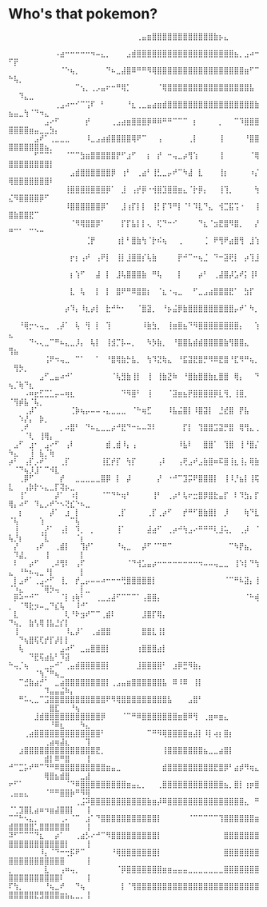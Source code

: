 # Who's that pokemon?

⠀⠀⠀⠀⠀⠀⠀⠀⠀⠀⠀⠀⠀⠀⠀⠀⠀⠀⠀⠀⠀⠀⠀⠀⠀⢀⣤⣶⣿⣿⣿⣿⣿⣿⣿⣿⣿⣿⣿⣿⣷⡦⣄⠀⠀⠀⠀⠀⠀⠀⠀⠀⠀⠀⠀⠀⠀⠀⠀⠀⠀⠀⠀⠀⠀
⠀⠀⠀⠀⠀⠀⠀⠀⠀⠠⣴⠒⠒⠒⠒⠒⠲⠤⣄⡀⠀⠀⠀⣠⣾⣿⣿⣿⣿⣿⣿⣿⣿⣿⣿⣿⣿⣿⣿⣿⣿⣿⣿⣿⣦⡀⣠⠴⠒⠋⡟⠀⠀⠀⠀⠀⠀⠀⠀⠀⠀⠀⠀⠀⠀
⠀⠀⠀⠀⠀⠀⠀⠀⠀⠀⠈⠑⢦⡀⠀⠀⠀⠀⠀⠙⠦⣀⣼⣿⠿⠛⠛⠻⢿⣿⣿⣿⣿⣿⣿⣿⣿⣿⣿⣿⣿⣿⣿⣿⣿⣿⣶⠋⠉⠓⢧⡀⠀⠀⠀⠀⠀⠀⠀⠀⠀⠀⠀⠀⠀
⠀⠀⠀⠀⠀⠀⠀⠀⠀⠀⠀⠀⠀⠉⢢⡀⢀⡠⣤⠖⠒⠛⢿⡁⠀⠀⠀⠀⠀⠈⢿⣿⣿⣿⣿⣿⣿⣿⣿⣿⣿⣿⣿⣿⣿⣿⣿⣧⠀⠀⠀⠹⣄⣀⠀⠀⠀⠀⠀⠀⠀⠀⠀⠀⠀
⠀⠀⠀⠀⠀⠀⠀⠀⠀⢀⣠⠴⠒⠊⠉⢩⠏⠀⠃⠀⠀⠀⠀⠘⣆⢀⣀⣤⣴⣶⣾⣿⣿⣿⣿⣿⣿⣿⣿⣿⣿⣿⣿⣿⣿⣿⣿⣿⣷⣦⣤⣀⢳⠈⠙⠲⣄⠀⠀⠀⠀⠀⠀⠀⠀
⠀⠀⠀⠀⠀⠀⠀⣠⠔⠋⠀⠀⠀⠀⠀⡞⠀⠀⠀⠀⢀⣠⣴⣶⣿⣿⣿⡿⠿⠿⠛⠛⠉⠉⠉⠀⡆⠀⠀⠀⠀⡀⠀⠀⠉⠹⣿⣿⣿⣿⣿⣿⣿⣶⣤⣀⣀⣳⡄⠀⠀⠀⠀⠀⠀
⠀⠀⠀⠀⠀⣠⠞⠁⢀⣀⣀⣀⠀⠀⠀⠸⣀⣠⣴⣾⣿⣿⣿⣿⢿⠟⠉⠀⠀⢠⠀⠀⠀⠀⠀⢀⡇⠀⠀⠀⠀⢸⠀⠀⠀⠀⠘⣿⣿⣿⣿⣿⣿⣿⣿⣿⣦⡀⠀⠀⠀⠀⠀⠀⠀
⠀⠀⠀⠀⠀⠋⠉⠉⠁⠀⠀⠈⠉⠉⣳⣶⣿⣿⣿⣿⣿⡟⠋⣰⠋⠀⠀⡆⠀⡞⠀⠒⢤⣀⡴⢻⢱⠀⠀⠀⠀⢸⠀⠀⠀⠀⠀⠈⢿⣿⣿⣿⣿⣿⣿⣿⣿⡇⠀⠀⠀⠀⠀⠀⠀
⠀⠀⠀⠀⠀⠀⠀⠀⠀⠀⠀⠀⣠⣾⣿⣿⣿⣿⣿⣿⡿⠀⢰⠃⠀⢀⣴⠃⢸⣃⣀⡤⠞⠉⠳⣼⠀⣇⠀⠀⠀⢸⡆⠀⠀⠀⠀⠰⡌⢿⣿⣿⣿⣿⣿⣿⣿⠇⠀⠀⠀⠀⠀⠀⠀
⠀⠀⠀⠀⠀⠀⠀⠀⠀⠀⠀⢸⣿⣿⣿⣿⣿⣿⣿⡿⠁⠀⣸⠀⢠⡞⡿⠐⢺⣿⣹⣿⣿⣶⣄⠈⡗⡿⡄⠀⠀⢸⢹⡀⠀⠀⠀⠀⢳⣌⠻⣿⣿⣿⣿⡿⠋⠀⠀⠀⠀⠀⠀⠀⠀
⠀⠀⠀⠀⠀⠀⠀⠀⠀⠀⠀⠸⣿⣿⣿⣿⣿⣿⡿⠁⠀⠀⣸⢰⡏⡇⡇⠀⢸⡃⡏⠹⠛⡇⠈⠃⠹⣇⠙⣄⠀⢺⣉⣯⢩⠐⠀⠀⢸⣿⣷⣿⣿⣟⠉⠀⠀⠀⠀⠀⠀⠀⠀⠀⠀
⠀⠀⠀⠀⠀⠀⠀⠀⠀⠀⠀⠀⠈⠻⢿⣿⣿⡿⠁⠀⠀⠀⡏⡏⣧⡇⡇⢄⠀⢏⠙⠒⠊⠀⠀⠀⠀⠙⣆⠈⣲⣟⣿⠻⣿⡀⠀⠀⡜⠛⠉⠁⠀⠉⠑⠒⠀⠀⠀⠀⠀⠀⠀⠀⠀
⠀⠀⠀⠀⠀⠀⠀⠀⠀⠀⠀⠀⠀⠀⠀⢈⡟⠀⠀⠀⠀⢰⡇⠃⣿⣷⢳⠈⡗⠮⢦⠀⠀⢀⠀⠀⠀⠀⢈⠀⠟⢻⠟⣴⣿⢻⠀⣸⢱⠀⠀⠀⠀⠀⠀⠀⠀⠀⠀⠀⠀⠀⠀⠀⠀
⠀⠀⠀⠀⠀⠀⠀⠀⠀⠀⠀⠀⡖⡆⢠⠞⠀⢠⠟⡇⠀⢸⡇⣸⣿⣿⡎⢧⣷⠀⠀⠀⠀⡟⠚⠉⠒⢦⣈⠀⠙⠒⣽⢟⡇⠀⡴⢹⣸⠀⠀⠀⠀⠀⠀⠀⠀⠀⠀⠀⠀⠀⠀⠀⠀
⠀⠀⠀⠀⠀⠀⠀⠀⠀⠀⠀⠀⡆⢱⠋⠀⠀⣼⠀⡇⠀⣸⢧⣿⣿⣿⣷⠀⠛⢧⠀⠀⠀⡇⠀⠀⠀⡴⠃⠀⢀⣼⣿⡼⣡⠞⡅⢸⠇⠀⠀⠀⠀⠀⠀⠀⠀⠀⠀⠀⠀⠀⠀⠀⠀
⠀⠀⠀⠀⠀⠀⠀⠀⠀⠀⠀⠀⣇⠀⢧⠀⠀⡇⠀⡇⠀⣿⠟⠛⠿⣿⣿⡆⠀⠈⣆⠐⢤⣀⠀⠀⠋⣀⣠⣴⣿⣿⣿⣟⠁⠀⣳⡏⠀⠀⠀⠀⠀⠀⠀⠀⠀⠀⠀⠀⠀⠀⠀⠀⠀
⠀⠀⠀⠀⠀⠀⠀⠀⠀⠀⠀⡴⠹⡄⠸⣆⡴⡇⠀⣗⠚⠓⠂⠀⠀⠈⣿⣽⡀⠀⠘⡦⣬⡿⣷⣿⣿⣿⣿⣿⣿⣿⣿⣿⡤⠞⠁⠳⡀⠀⠀⠀⠀⠀⠀⠀⠀⠀⠀⠀⠀⠀⠀⠀⠀
⠀⠀⠘⢿⡒⠢⢤⣀⠀⢀⡼⠁⠀⢧⠀⢻⠀⡇⠀⢹⠀⠀⠀⠀⠀⠀⠸⣷⣳⡀⠀⢸⣶⣿⣦⠙⠻⣿⣿⣿⣿⣿⣿⣿⣿⡄⠀⠀⢱⣄⠀⠀⠀⠀⠀⠀⠀⠀⠀⠀⠀⠀⠀⠀⠀
⠀⠀⠀⠀⠙⠢⢄⣀⠉⠛⠦⣄⣀⡸⡄⠀⢧⡇⠀⢸⣺⡉⡧⠤⡀⠀⠀⠳⡳⣷⡀⠀⠘⣿⣿⣧⣾⣾⣿⣿⣿⣿⣷⢻⣿⣿⣄⠀⠀⢻⣦⠀⠀⠀⠀⠀⠀⠀⠀⠀⠀⠀⠀⠀⠀
⠀⠀⠀⠀⠀⠀⠀⢨⠟⠲⢤⣀⠀⠉⠁⠀⠀⠁⠀⠘⣿⢿⣷⡓⣧⡀⠀⢳⠹⣝⢷⣄⠀⠘⣯⣽⣟⣿⡛⠻⠿⣟⣿⠘⣏⠻⠛⢦⡀⠀⢻⡳⡀⠀⠀⠀⠀⠀⠀⠀⠀⠀⠀⠀⠀
⠀⠀⠀⠀⠀⠀⣠⠋⣀⣤⠴⠚⠁⠀⠀⠀⠀⠀⠀⠀⠈⢧⣻⣷⢸⡇⠀⢸⠀⢸⣷⣝⠷⠀⠘⣿⣷⣿⣿⣷⣆⣿⣿⠀⢿⡄⠀⠀⠙⢦⡈⢷⠙⣆⠀⠀⠀⠀⠀⠀⠀⠀⠀⠀⠀
⠀⠀⠀⠠⠶⣖⣋⣉⣁⡤⠤⢶⣆⠀⠀⠀⠀⠀⠀⠀⠀⠀⠙⠻⣿⠃⠀⢸⠀⠀⠀⠈⣽⣶⣦⡟⣿⣿⣿⣿⡿⣇⢻⡀⢸⣿⡀⠀⠀⠈⢻⡾⣧⠈⢧⡀⠀⠀⠀⠀⠀⠀⠀⠀⠀
⠀⠀⠀⢀⡼⠁⠀⠀⠀⠀⠀⠀⢈⡷⢦⡤⠤⠤⠠⣄⣀⣀⣀⠀⠈⠓⢶⣋⠀⠀⠀⠸⣧⣬⣿⡇⠸⣿⣽⡇⠀⣘⣞⣿⠀⡟⣧⠀⠀⠀⠀⠱⡜⡄⠀⡷⡀⠀⠀⠀⠀⠀⠀⠀⠀
⠀⠀⢀⠞⠀⠀⠀⠀⠀⠀⡀⠴⣿⠃⠀⠙⠦⣄⣀⣀⡴⠚⣟⠙⠒⠦⠤⠽⠇⠀⠀⠀⠀⠀⡏⡇⠀⢹⣿⣿⣩⣽⡛⣿⠀⢿⢻⣄⢀⠀⠀⠀⠈⢇⠀⢸⢿⡄⠀⠀⠀⠀⠀⠀⠀
⠀⣠⠋⠀⣰⠂⠀⣠⠔⠋⠀⢠⠇⠀⠀⠀⠀⠀⠀⣾⢀⣾⠸⡄⢠⠀⠀⠀⠀⠀⠀⠀⠀⠸⣧⠇⠀⠀⣿⣿⠁⠀⢹⣿⠀⢸⠘⣿⡌⠳⣄⠀⠀⢸⠀⣧⡈⢷⠀⠀⠀⠀⠀⠀⠀
⡴⠃⠀⢠⡏⡠⠞⠁⠀⠀⢀⡏⠀⠀⠀⠀⠀⠀⢸⣏⡞⡏⠀⢳⡏⠀⠀⠀⠀⢠⠇⠀⠀⢠⢟⣠⠞⣠⣷⣿⠶⠯⣿⢸⣆⢸⡄⢿⣷⠀⠈⠙⢦⡸⣸⠁⠉⠺⣇⠀⠀⠀⠀⠀⠀
⠀⠀⢀⡿⠋⠀⠀⠀⠀⠀⡞⠀⠀⣀⣀⣀⣀⣀⣿⡿⠀⡇⠀⡼⠀⠀⠀⠀⠀⡜⠀⠐⠚⠉⣹⡭⠟⣿⣿⣿⡇⠀⢸⠸⡘⣦⡇⢸⢯⣇⠀⠀⢠⡷⡗⠢⣄⣀⡏⢽⡦⣀⠀⠀⠀
⠀⠀⢸⠁⠀⠀⠀⠀⠀⡼⠁⠀⠰⡇⠀⠀⠀⠀⠈⠉⠙⠓⢶⠃⠀⠀⠀⠀⢸⠃⠀⢀⡴⠃⢧⠖⣒⣿⡿⣿⣗⣤⡏⠀⠇⠹⣳⡄⡏⢿⡄⠴⠋⠀⠹⣄⡠⠞⠑⠢⢝⣎⠑⠦⣀
⠀⠀⡆⠀⠀⠀⠀⠀⡼⠁⠀⣰⠀⡇⠀⠀⠀⠀⠀⠀⠀⢀⡏⠀⠀⠀⠀⢀⡏⢀⡴⠋⠀⠀⡞⠛⠋⣿⣷⣿⡇⠀⡸⠀⠀⠀⢷⠙⣇⠈⢧⠀⠀⠀⠀⢱⠀⠀⠀⠀⠀⠉⢧⠀⠀
⠀⢸⠀⠀⠀⠀⢀⡜⠁⠀⢠⡇⠀⠹⡀⠀⡀⠀⠀⠀⠀⢸⠁⠀⠀⠀⠀⣼⣴⠋⠀⢀⡴⠚⢳⣠⠔⠛⠛⠛⢇⣸⢥⡀⠀⢀⡼⠀⠈⢧⡘⡆⠀⠀⠀⠈⣇⠀⠀⠀⠀⠀⠈⡆⠀
⠀⡜⠀⠀⠀⢠⠞⠀⠀⢀⣾⡇⠀⠀⢹⡞⠁⠀⠀⠀⠀⠘⢦⣀⠀⠀⡼⠋⠈⠉⠛⠉⠀⠀⠀⠀⠀⠀⠀⠀⠀⠀⠀⠉⠳⡟⣦⡀⠀⠀⠹⣼⡀⠀⠀⠀⢸⠀⠀⠀⠀⠀⠀⡇⠀
⠀⠇⠀⠀⡴⠋⠀⠀⢀⠼⢻⠇⠀⢠⠏⠀⠀⠀⠀⠀⠀⠀⠀⠈⠙⢺⣡⣤⡴⠒⠒⠒⠒⠒⠒⠒⠒⠲⠤⠤⢤⣀⣀⠀⢸⠱⡇⠙⢳⣄⠀⠘⠓⠦⢤⣀⠘⡇⠀⠀⠀⠀⠀⡇⠀
⠀⡇⣠⠞⠁⢀⣠⠔⠋⠀⢸⡀⠀⡞⣀⡤⠤⠤⠴⠒⠒⠒⢛⣿⣿⣿⣿⣿⡇⠀⠀⠀⠀⠀⠀⠀⠀⠀⠀⠀⠀⠀⠈⠉⠛⠧⣽⡄⢸⠈⠱⣄⠀⠀⠀⠈⢿⡳⢤⠀⠀⠀⠀⡇⣀
⠀⡿⠵⠒⠚⠉⠀⠀⠀⠀⠈⡇⢰⢷⠃⠀⠀⢀⣀⣠⣼⠋⠉⠉⠉⠁⢠⣿⣿⡄⠀⠀⠀⠀⠀⠀⠀⠀⠀⠀⠀⠀⠀⠀⠀⠀⠈⠓⢾⡀⠀⠈⠻⣗⡲⠤⣀⠙⣎⢧⠀⠀⠸⠚⠁
⠀⣇⠀⠀⠀⠀⠀⠀⠀⠀⠀⢇⠘⠗⣲⠞⠉⠉⢀⣾⠇⠀⠀⠀⠀⠀⣸⣿⡏⢿⡄⠀⠀⠀⠀⠀⠀⠀⠀⠀⠀⠀⠀⠀⠀⠀⠀⠀⠀⠙⢦⡀⠀⣷⢣⢿⢸⣧⣘⡎⡇⠀⠀⠀⠀
⠀⢸⠀⠀⠀⠀⠀⠀⠀⠀⠀⠸⣄⡼⠁⠀⢀⣴⣿⣿⠀⠀⠀⠀⠀⠀⣿⣿⣇⢸⡇⠀⠀⠀⠀⠀⠀⠀⠀⠀⠀⠀⠀⠀⠀⠀⠀⠀⠀⠀⠀⠙⢦⣿⢯⢏⡞⡏⡼⡇⡇⠀⠀⠀⠀
⠀⠀⢧⠀⠀⠀⠀⠀⠀⠀⣠⠴⠋⠀⣀⣤⣿⣿⣿⡇⠀⠀⠀⠀⠀⢰⣿⣿⣿⣴⡇⠀⠀⠀⠀⠀⠀⠀⠀⠀⠀⠀⠀⠀⠀⠀⠀⠀⠀⠀⠀⠀⠀⠙⣟⢯⣴⣧⠃⠹⣽⠀⠀⠀⠀
⠓⢤⡈⢦⠀⠀⠀⣀⡤⠚⠁⢀⣤⣾⣿⣿⣿⣿⣿⡇⠀⠀⠀⠀⠀⣸⣿⣿⣿⣿⠃⠀⣰⡿⣛⠻⣷⡄⠀⠀⠀⠀⠀⠀⠀⠀⠀⠀⠀⠀⠀⠀⠀⠀⠈⢳⡈⠛⢦⣀⠀⠀⠀⠀⠀
⠀⠀⠉⣚⣷⣴⡚⠁⠀⣀⣴⣿⣿⣿⣿⣿⣿⣿⣿⡇⢀⣠⣤⣶⣿⣿⣿⣿⣿⣿⣧⠀⠿⠸⠿⠀⢸⡇⠀⠀⠀⠀⠀⠀⠀⠀⠀⠀⠀⠀⠀⠀⠀⠀⠀⠀⠹⣤⣤⣬⠷⡄⠀⠀⠀
⠀⠀⠛⠥⢄⣀⠉⣩⣿⣿⣿⣿⣿⣿⣿⣿⣿⣿⣿⠟⠻⢿⣿⣿⣿⣿⣿⣿⣿⣿⣿⣧⠀⠀⠀⣠⣿⠃⠀⠀⠀⠀⠀⠀⠀⠀⠀⠀⠀⠀⠀⠀⠀⠀⠀⠀⠀⣿⣏⠀⠀⠘⢦⠀⠀
⠀⠀⠀⠀⠀⣸⣾⣿⣿⣿⣿⣿⣿⣿⣿⣿⣿⣿⡿⠀⠀⠀⠈⠉⠛⠿⣿⣿⣿⣿⣿⣿⣿⣶⣿⠿⢻⠀⢀⣶⠶⣶⣄⠀⠀⠀⠀⠀⠀⠀⠀⠀⠀⠀⠀⠀⠀⠘⠿⣆⠀⠀⠀⠳⣄
⠀⠀⠀⢀⣴⣿⣿⣿⣿⣿⣿⣿⣿⣿⣿⣿⣿⣿⠃⠀⠀⠀⠀⠀⠀⠀⠀⠉⠛⠻⢿⣿⣿⣿⣿⣶⣼⡇⠸⡇⢴⡆⣿⡆⠀⠀⠀⠀⠀⠀⠀⠀⠀⠀⠀⠀⢀⣴⢶⣼⣆⠀⠀⠀⢹
⠀⠀⣰⣿⣿⣿⣿⣿⣿⣿⣿⣿⣿⣿⣿⣿⣿⣟⡀⠀⠀⠀⠀⠀⠀⠀⠀⠀⠀⠀⢸⣿⣿⣿⣿⣿⣿⣿⣦⣀⣀⣴⣿⡇⠀⠀⠀⠀⠀⠀⠀⠀⠀⠀⠀⠀⣾⡇⠿⠛⣿⠀⠀⠀⢸
⠚⠉⣉⡥⠞⠛⠉⠙⠛⠿⣿⣿⣿⣿⣿⣿⣿⣿⣿⣶⣤⣀⠀⠀⠀⠀⠀⠀⠀⠀⣾⣿⣿⣿⣿⣿⣿⣿⣿⣿⣟⣿⡿⠃⣴⡾⠻⢶⣄⠀⠀⠀⠀⠀⠀⠀⢿⣿⣦⣾⣿⠀⠀⣀⣼
⠖⠋⠁⠀⠀⠀⠀⠀⠀⠀⠀⠈⠙⠿⣿⣿⣿⣿⣿⣿⣿⣿⣿⣶⣤⣄⡀⠀⠀⢀⣿⣿⣿⣿⣿⣿⣿⣿⣿⣿⣿⣿⣦⡀⣿⡇⢰⡶⣿⢀⣤⣤⣄⠀⠀⠀⠈⠛⠛⣿⣿⡷⠛⠻⢿
⠀⠀⠀⠀⠀⠀⠀⠀⠀⠀⠀⠀⠀⢀⣨⠽⣿⣿⣿⣿⣿⣿⣿⣿⣿⣿⣿⣷⣶⡼⠿⣿⣿⣿⣿⣿⣿⣿⣿⣿⣿⣿⣿⣿⣿⣿⣄⠀⠛⠈⢁⣹⣿⣇⣴⠶⠲⣶⣼⣿⣿⡇⠀⠀⢸
⠉⠉⠓⠢⣄⡀⠀⠀⠀⠀⢀⠄⠈⠉⠀⣰⠁⠙⣿⣿⣿⣿⣿⣿⣿⣿⣿⣿⣿⡇⠀⠀⠀⠀⠀⠈⠉⠉⠉⠉⠉⢹⣿⣿⣿⣿⣿⣿⣶⣾⣿⣿⣿⣿⣁⣿⣿⣿⣿⣿⣿⠀⠀⠀⢸
⠽⠋⠉⠉⠉⠙⣆⠀⠀⡴⠁⠀⠀⢀⣴⡣⠔⠚⠉⠻⣿⣿⣿⣿⣿⣿⣿⣿⣿⡇⠀⠀⠀⠀⠀⠀⠀⠀⠀⠀⠀⠀⣿⣿⣿⣿⣿⣿⣿⣿⣿⣿⣿⣿⣿⣿⣿⣿⣿⣿⡇⠀⠀⠀⢸
⠀⠀⠀⠀⠀⠀⠸⡄⠈⠙⠒⢒⡯⠟⠉⠀⠀⠀⠀⠀⠘⢿⣿⣿⣿⣿⣿⣿⣿⡇⠀⠀⠀⠀⠀⠀⠀⠀⠀⠀⠀⠀⣿⣿⣿⣿⣿⣿⣿⣿⣿⣿⣿⣿⣿⣿⣿⣿⣿⣿⠀⠀⠀⠀⢸
⡀⠀⠀⠀⠀⠀⠀⣇⠀⠀⢠⠶⢤⡀⠀⠀⠀⠀⠀⠀⠀⠈⡿⣿⣿⣿⣿⣿⣿⣿⣶⣶⣤⣤⣤⣀⣀⣀⣀⣀⣀⣀⣿⣿⣿⣿⣿⣿⣿⣿⣿⣿⣿⣿⣿⣿⣿⣿⣿⠇⠀⠀⠀⠀⢸
⠏⢳⡀⠀⠀⠀⠀⠘⢦⣀⠞⠀⠀⠙⢦⠀⠀⠀⠀⠀⠀⠀⡇⠈⢻⣿⣿⣿⣿⣿⣿⣿⣿⣿⣿⣿⣿⣿⣿⣿⣿⣿⣿⣿⣿⣿⣿⣿⣿⣿⣿⣿⣿⣿⣟⣻⣿⣿⣿⣶⣦⣄⣀⡀⢸
